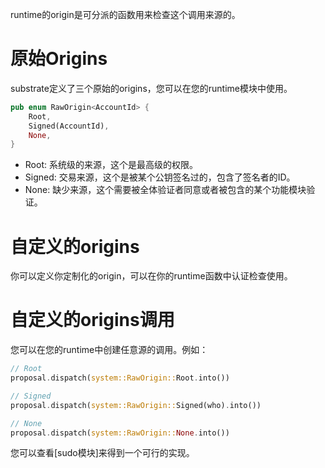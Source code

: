 runtime的origin是可分派的函数用来检查这个调用来源的。

# 原始Origins
substrate定义了三个原始的origins，您可以在您的runtime模块中使用。
```rust
pub enum RawOrigin<AccountId> {
    Root,
    Signed(AccountId),
    None,
}

```
* Root: 系统级的来源，这个是最高级的权限。
* Signed: 交易来源，这个是被某个公钥签名过的，包含了签名者的ID。
* None: 缺少来源，这个需要被全体验证者同意或者被包含的某个功能模块验证。

# 自定义的origins
你可以定义你定制化的origin，可以在你的runtime函数中认证检查使用。

# 自定义的origins调用
您可以在您的runtime中创建任意源的调用。例如：
```rust
// Root
proposal.dispatch(system::RawOrigin::Root.into())

// Signed
proposal.dispatch(system::RawOrigin::Signed(who).into())

// None
proposal.dispatch(system::RawOrigin::None.into())
```

您可以查看[sudo模块]来得到一个可行的实现。
